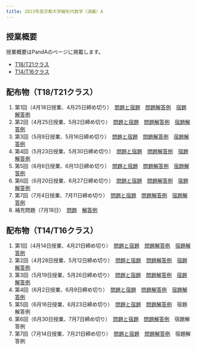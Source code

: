 ```yaml
---
title: 2023年度京都大学線形代数学（演義）A
---
```


## 授業概要

授業概要はPandAのページに掲載します。

- [T18/T21クラス](https://panda.ecs.kyoto-u.ac.jp/portal/site/2023-888-N151-033/)
- [T14/T16クラス](https://panda.ecs.kyoto-u.ac.jp/portal/site/2023-888-N151-029/)

## 配布物（T18/T21クラス）

1. 第1回（4月18日授業、4月25日締め切り）　[問題と宿題](t_1_problem.pdf)　[問題解答例](t_1_solution_a.pdf)　[宿題解答例](t_1_solution_b.pdf)
2. 第2回（4月25日授業、5月2日締め切り）　[問題と宿題](t_2_problem.pdf)　[問題解答例](t_2_solution_a.pdf)　[宿題解答例](t_2_solution_b.pdf)
3. 第3回（5月9日授業、5月16日締め切り）　[問題と宿題](t_3_problem.pdf)　[問題解答例](t_3_solution_a.pdf)　[宿題解答例](t_3_solution_b.pdf)
4. 第4回（5月23日授業、5月30日締め切り）　[問題と宿題](t_4_problem.pdf)　[問題解答例](t_4_solution_a.pdf)　[宿題解答例](t_4_solution_b.pdf)
5. 第5回（6月6日授業、6月13日締め切り）　[問題と宿題](t_5_problem.pdf)　[問題解答例](t_5_solution_a.pdf)　[宿題解答例](t_5_solution_b.pdf)
6. 第6回（6月20日授業、6月27日締め切り）　[問題と宿題](t_6_problem.pdf)　[問題解答例](t_6_solution_a.pdf)　[宿題解答例](t_6_solution_b.pdf)
7. 第7回（7月4日授業、7月11日締め切り）　[問題と宿題](t_7_problem.pdf)　[問題解答例](t_7_solution_a.pdf)　[宿題解答例](t_7_solution_b.pdf)
8. 補充問題（7月18日）　[問題](t_8_problem.pdf)　[解答例](t_8_solution.pdf)

## 配布物（T14/T16クラス）

1. 第1回（4月14日授業、4月21日締め切り）　[問題と宿題](f_1_problem.pdf)　[問題解答例](f_1_solution_a.pdf)　[宿題解答例](f_1_solution_b.pdf)
2. 第2回（4月28日授業、5月12日締め切り）　[問題と宿題](f_2_problem.pdf)　[問題解答例](f_2_solution_a.pdf)　[宿題解答例](f_2_solution_b.pdf)
3. 第3回（5月19日授業、5月26日締め切り）　[問題と宿題](f_3_problem.pdf)　[問題解答例](f_3_solution_a.pdf)　[宿題解答例](f_3_solution_b.pdf)
4. 第4回（6月2日授業、6月9日締め切り）　[問題と宿題](f_4_problem.pdf)　[問題解答例](f_4_solution_a.pdf)　[宿題解答例](f_4_solution_b.pdf)
5. 第5回（6月16日授業、6月23日締め切り）　[問題と宿題](f_5_problem.pdf)　[問題解答例](f_5_solution_a.pdf)　宿題解答例
6. 第6回（6月30日授業、7月7日締め切り）　[問題と宿題](f_6_problem.pdf)　[問題解答例](f_6_solution_a.pdf)　宿題解答例
7. 第7回（7月14日授業、7月21日締め切り）　[問題と宿題](f_7_problem.pdf)　[問題解答例](f_7_solution_a.pdf)　宿題解答例
